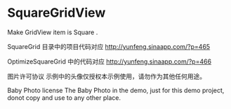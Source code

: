 SquareGridView
==============

Make GridView item is Square .

SquareGrid 目录中的项目代码对应  http://yunfeng.sinaapp.com/?p=465 

OptimizeSquareGrid   中的代码对应 http://yunfeng.sinaapp.com/?p=466

图片许可协议
示例中的头像仅授权本示例使用，请勿作为其他任何用途。

Baby Photo license
The Baby Photo in the demo, just for this demo project, donot copy and use to any other place.
